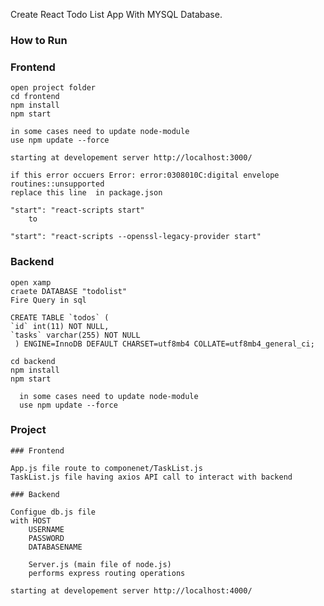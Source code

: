 

Create React Todo List App With MYSQL Database.


### How to Run 

### Frontend

    open project folder
    cd frontend
    npm install
    npm start

    in some cases need to update node-module
    use npm update --force

    starting at developement server http://localhost:3000/

    if this error occuers Error: error:0308010C:digital envelope routines::unsupported
    replace this line  in package.json
    
    "start": "react-scripts start"
        to

    "start": "react-scripts --openssl-legacy-provider start"

### Backend

    open xamp 
    craete DATABASE "todolist"
    Fire Query in sql

    CREATE TABLE `todos` (
    `id` int(11) NOT NULL,
    `tasks` varchar(255) NOT NULL
     ) ENGINE=InnoDB DEFAULT CHARSET=utf8mb4 COLLATE=utf8mb4_general_ci;

    cd backend 
    npm install
    npm start
    
      in some cases need to update node-module
      use npm update --force
    

### Project

    ### Frontend

    App.js file route to componenet/TaskList.js
    TaskList.js file having axios API call to interact with backend

    ### Backend

    Configue db.js file 
    with HOST
        USERNAME
        PASSWORD
        DATABASENAME

        Server.js (main file of node.js)
        performs express routing operations

    starting at developement server http://localhost:4000/

 
        
